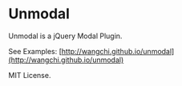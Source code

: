 # Unmodal

Unmodal is a jQuery Modal Plugin.

See Examples: [http://wangchi.github.io/unmodal](http://wangchi.github.io/unmodal)

MIT License.